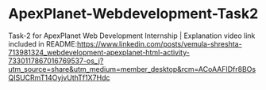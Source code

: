 # ApexPlanet-Webdevelopment-Task2
Task-2 for ApexPlanet Web Development Internship | Explanation video link included in README:https://www.linkedin.com/posts/vemula-shreshta-713981324_webdevelopment-apexplanet-html-activity-7330117867016769537-os_j?utm_source=share&utm_medium=member_desktop&rcm=ACoAAFIDfr8BOsQISUCRmT14OyjvUthTf1X7Hdc
